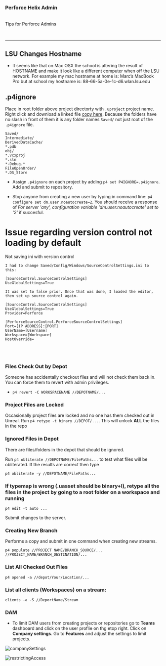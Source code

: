 <img src="https://via.placeholder.com/1000x4/45D7CA/45D7CA" alt="drawing" height="4px"/>

### Perforce Helix Admin

<img src="https://via.placeholder.com/1000x4/45D7CA/45D7CA" alt="drawing" height="4px"/>

Tips for Perforce Admins

<br>

---

## LSU Changes Hostname
* It seems like that on Mac OSX the school is altering the result of HOSTNAME and make it look like a different computer when off the LSU network.  For example my mac hostname at home is: Marc’s MacBook Pro but at school my hostname is: 88-66-5a-0e-1c-d6.wlan.lsu.edu
  

## .p4ignore

Place in root folder above project directorty with `.uproject` project name.  Right click and download a linked file [copy here](.p4ignore). Because the folders have no slash in front of them it is any folder names `Saved/` not just root of the `.p4ignore` file.

```
Saved/
Intermediate/
DerivedDataCache/
*.pdb
obj/
*.vcxproj
*.sln
*-Debug.*
FileOpenOrder/
*.DS_Store
```

- Assign `.p4ignore` on each project by adding `p4 set P4IGNORE=.p4ignore`.  Add and submit to repository.

- Stop anyone from creating a new user by typing in command line: `p4 configure set dm.user.noautocreate=2`.  You should receive a response of _For server 'any', configuration variable 'dm.user.noautocreate' set to '2'_ if succesful.



# Issue regarding version control not loading by default
Not saving ini with version control
```
I had to change Saved/Config/Windows/SourceControlSettings.ini to this:

[SourceControl.SourceControlSettings]
UseGlobalSettings=True

It was set to false prior. Once that was done, I loaded the editor, then set up source control again.

[SourceControl.SourceControlSettings]
UseGlobalSettings=True
Provider=Perforce

[PerforceSourceControl.PerforceSourceControlSettings]
Port=[IP ADDRESS]:[PORT]
UserName=[Username]
Workspace=[Workspace]
HostOverride=
```

<br><br>

### Files Check Out by Depot
Someone has accidentally checkout files and will not check them back in.  You can force them to revert with admin privileges.

* `p4 revert -C WORKSPACENAME //DEPOTNAME/...`

### Project Files are Locked
Occasionally project files are locked and no one has them checked out in Unreal.
Run `p4 retype -t binary //DEPOT/...`.  This will unlock **ALL** the files in the repo

### Ignored Files in Depot
There are files/folders in the depot that should be ignored.

Run `p4 obliterate //DEPOTNAME/FilePaths...` to test what files will be obliterated.  If the results are correct then type

`p4 obliterate -y //DEPOTNAME/FilePaths...`

### If typemap is wrong (.uasset should be binary+l), retype all the files in the project by going to a root folder on a workspace and running

`p4 edit -t auto ...`

Submit changes to the server.

### Creating New Branch

Performs a copy and submit in one command when creating new streams.

`p4 populate //PROJECT NAME/BRANCH_SOURCE/... //PROJECT_NAME/BRANCH_DESTINATION/...`

### List All Checked Out Files
`p4 opened -a //depot/Your/Location/...`

### List all clients (Workspaces) on a stream:
`clients -a -S //DeportName/Stream`


### DAM
* To limit DAM users from creating projects or repositories go to **Teams** dashboard and click on the user proflie on thg etop right.  Click on **Company settings**.  Go to **Features** and adjust the settings to limit projects.

![companySettings](https://user-images.githubusercontent.com/5504953/195142528-d632a1b8-c01c-47a1-848f-857427d5819d.png)

![restrictingAccess](https://user-images.githubusercontent.com/5504953/195142546-82713ce5-b5a6-4ce2-8d11-6519aeb30e10.png)

